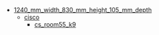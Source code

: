 * [1240_mm_width_830_mm_height_105_mm_depth](1240_mm_width_830_mm_height_105_mm_depth)
  * [cisco](1240_mm_width_830_mm_height_105_mm_depth/cisco)
    * [cs_room55_k9](1240_mm_width_830_mm_height_105_mm_depth/cisco/cs_room55_k9)
